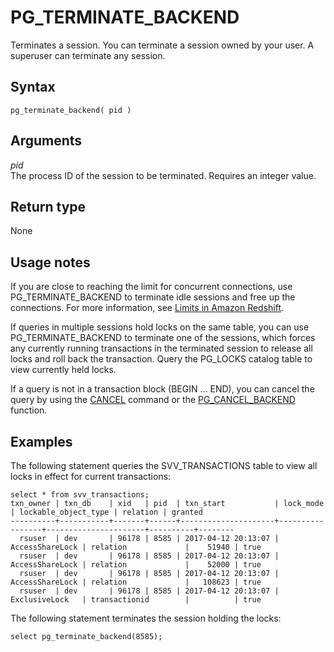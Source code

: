 # PG\_TERMINATE\_BACKEND<a name="PG_TERMINATE_BACKEND"></a>

Terminates a session\. You can terminate a session owned by your user\. A superuser can terminate any session\.

## Syntax<a name="PG_TERMINATE_BACKEND-synopsis"></a>

```
pg_terminate_backend( pid )
```

## Arguments<a name="PG_TERMINATE_BACKEND-arguments"></a>

*pid*  
The process ID of the session to be terminated\. Requires an integer value\.

## Return type<a name="PG_TERMINATE_BACKEND-return-type"></a>

None

## Usage notes<a name="PG_TERMINATE_BACKEND-usage-notes"></a>

 If you are close to reaching the limit for concurrent connections, use PG\_TERMINATE\_BACKEND to terminate idle sessions and free up the connections\. For more information, see [Limits in Amazon Redshift](https://docs.aws.amazon.com/redshift/latest/mgmt/amazon-redshift-limits.html)\. 

If queries in multiple sessions hold locks on the same table, you can use PG\_TERMINATE\_BACKEND to terminate one of the sessions, which forces any currently running transactions in the terminated session to release all locks and roll back the transaction\. Query the PG\_LOCKS catalog table to view currently held locks\. 

If a query is not in a transaction block \(BEGIN … END\), you can cancel the query by using the [CANCEL](r_CANCEL.md) command or the [PG\_CANCEL\_BACKEND](PG_CANCEL_BACKEND.md) function\. 

## Examples<a name="PG_TERMINATE_BACKEND-example"></a>

The following statement queries the SVV\_TRANSACTIONS table to view all locks in effect for current transactions:

```
select * from svv_transactions;
txn_owner | txn_db    | xid   | pid  | txn_start           | lock_mode       | lockable_object_type | relation | granted
----------+-----------+-------+------+---------------------+-----------------+----------------------+----------+--------
  rsuser  | dev       | 96178 | 8585 | 2017-04-12 20:13:07 | AccessShareLock | relation             |    51940 | true   
  rsuser  | dev       | 96178 | 8585 | 2017-04-12 20:13:07 | AccessShareLock | relation             |    52000 | true   
  rsuser  | dev       | 96178 | 8585 | 2017-04-12 20:13:07 | AccessShareLock | relation             |   108623 | true   
  rsuser  | dev       | 96178 | 8585 | 2017-04-12 20:13:07 | ExclusiveLock   | transactionid        |          | true
```

The following statement terminates the session holding the locks:

```
select pg_terminate_backend(8585); 
```
